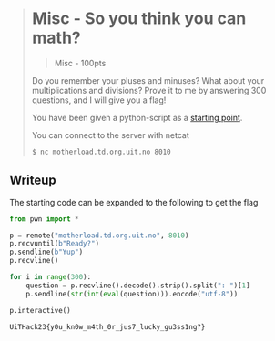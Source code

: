 > # Misc - So you think you can math?
> > Misc - 100pts
>
> Do you remember your pluses and minuses? What about your multiplications and divisions?
> Prove it to me by answering 300 questions, and I will give you a flag!
>
> You have been given a python-script as a [starting point](src/example.py).
>
> You can connect to the server with netcat
> ```bash
> $ nc motherload.td.org.uit.no 8010
> ```

## Writeup
The starting code can be expanded to the following to get the flag

```python
from pwn import *

p = remote("motherload.td.org.uit.no", 8010)
p.recvuntil(b"Ready?")
p.sendline(b"Yup")
p.recvline()

for i in range(300):
    question = p.recvline().decode().strip().split(": ")[1]
    p.sendline(str(int(eval(question))).encode("utf-8"))

p.interactive()
```
```
UiTHack23{y0u_kn0w_m4th_0r_jus7_lucky_gu3ss1ng?}
```
